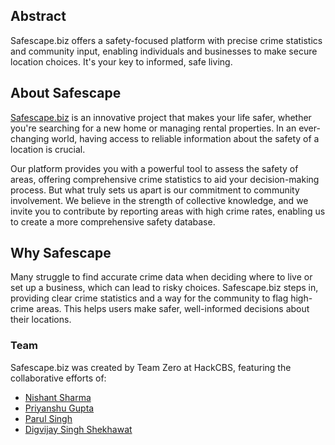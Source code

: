 ## Abstract
Safescape.biz offers a safety-focused platform with precise crime statistics and community input, enabling individuals and businesses to make secure location choices. It's your key to informed, safe living.


## About Safescape

[Safescape.biz](https://www.safescape.biz) is an innovative project that makes your life safer, whether you're searching for a new home or managing rental properties. In an ever-changing world, having access to reliable information about the safety of a location is crucial.

Our platform provides you with a powerful tool to assess the safety of areas, offering comprehensive crime statistics to aid your decision-making process. But what truly sets us apart is our commitment to community involvement. We believe in the strength of collective knowledge, and we invite you to contribute by reporting areas with high crime rates, enabling us to create a more comprehensive safety database.

## Why Safescape

Many struggle to find accurate crime data when deciding where to live or set up a business, which can lead to risky choices. Safescape.biz steps in, providing clear crime statistics and a way for the community to flag high-crime areas. This helps users make safer, well-informed decisions about their locations.

### Team

Safescape.biz was created by Team Zero at HackCBS, featuring the collaborative efforts of:
- [Nishant Sharma](https://www.github.com/nishant-ai)
- [Priyanshu Gupta](https://www.github.com/nishant-ai)
- [Parul Singh](https://www.github.com/CodeWithParul)
- [Digvijay Singh Shekhawat](https://www.github.com/DIGVI962)
